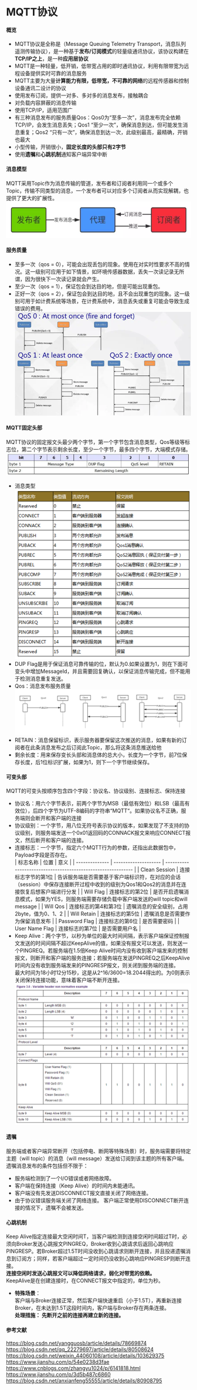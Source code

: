 # MQTT协议
#### 概览
  * MQTT协议是全称是（Message Queuing Telemetry Transport，消息队列遥测传输协议），是一种基于**发布/订阅模式**的轻量级通讯协议，该协议构建在**TCP/IP之上**，是一种**应用层协议**  
  * MQTT是一种轻量，低开销，低带宽占用的即时通讯协议，利用有限带宽为远程设备提供实时可靠的消息服务  
  * MQTT主要为大量**计算能力有限，低带宽，不可靠的网络**的远程传感器和控制设备通讯二设计的协议
  * 使用发布订阅，提供一对多、多对多的消息发布，接触耦合
  * 对负载内容屏蔽的消息传输
  * 使用TCP/IP，适用范围广
  * 有三种消息发布的服务质量Qos：Qos0为“至多一次”，消息发布完全依赖TCP/IP，会发生消息丢失；Qos1 “至少一次”，确保消息到达，但可能发生消息重复；Qos2 “只有一次”，确保消息到达一次，此级别最高，最精确，开销也最大
  * 小型传输，开销很小，**固定长度的头部只有2字节**
  * 使用**遗嘱**和**心跳机制**通知客户端异常中断
#### 消息模型
  MQTT采用Topic作为消息传输的管道，发布者和订阅者利用同一个或多个Topic，传输不同类型的消息，一个发布者可以对应多个订阅者从而实现解耦，也提供了更大的扩展性。  
  ![MQTT](../Pics/MQTT.jpg)  

#### 服务质量
  * 至多一次（qos = 0），可能会出现丢包的现象。使用在对实时性要求不高的情况。这一级别可应用于如下情景，如环境传感器数据，丢失一次读记录无所谓，因为很快下一次读记录就会产生。
  * 至少一次（qos = 1），保证包会到达目的地，但是可能出现重包。
  * 正好一次（qos = 2），保证包会到达目的地，且不会出现重包的现象。这一级别可用于如计费系统等场景，在计费系统中，消息丢失或重复可能会导致生成错误的费用。  
    ![MQTT](../Pics/MQTT2.jpg)    
#### MQTT固定头部
MQTT协议的固定报文头最少两个字节，第一个字节包含消息类型，Qos等级等标志位，第二个字节表示剩余长度，至少一个字节，最多四个字节，大端模式存储。  
    ![MQTT](../Pics/MQTT3.jpg)    
* 消息类型  
  ![MQTT](../Pics/MQTT4.jpg)  
* DUP Flag是用于保证消息可靠传输的位，默认为0.如果设置为1，则在下面可变头中增加MessageId，并且需要回复确认，以保证消息传输完成，但不能用于检测消息重复发送。
* Qos：消息发布服务质量  
     ![MQTT](../Pics/MQTT6.jpg)      
* RETAIN：消息保留标识，表示服务器要保留这次推送的消息，如果有新的订阅者在此条消息发布之后订阅此Topic，那么将这条消息推送给他
* 剩余长度：用来保存变长头部和消息体的总大小，长度为一个字节，前7位保存长度，后1位标识扩展，如果为1，则下一个字节继续保存。
#### 可变头部
MQTT的可变头按顺序包含四个字段：协议名、协议级别、连接标志、保持连接
* 协议名：用六个字节表示，前两个字节为MSB（最低有效位）和LSB（最高有效位），后四个字节为UTF-8编码的字符串“MQTT“。如果协议名不正确，服务端则会断开和客户端的连接
* 协议级别：一个字节，用八位无符号表示协议的版本，如果发现了不支持的协议级别，则服务端发送一个0x01返回码的CONNACK报文来响应CONNECT报文，然后断开和客户端的连接。
* 连接标志：一个字节，指定六个MQTT行为的参数，还指出此数据包中，Payload字段是否存在。  
| 标志名称       | 位置                 | 意义                                                         |
| -------------- | -------------------- | ------------------------------------------------------------ |
| Clean Session  | 连接标志字节的第1位  | 告诉服务端是否需要基于客户端标识符，在对应的会话（session）中保存连接断开过程中收到的级别为Qos1和Qos2的消息并在连接恢复后想客户端进行分发 |
| Will Flag      | 连接标志的第2位      | 是否开启遗嘱消息模式，如果为YES，则服务端需要存储负载中客户端发送的will topic和will message |
| Will Qos       | 连接标志的第4和第3位 | 遗嘱消息的安全级别，占用2byte，值为0、1、2                   |
| Will Retain    | 连接标志的第5位      | 遗嘱消息是否需要作为保留消息发布                             |
| Password Flag  | 连接标志的第6位      | 是否需要密码                                                 |
| User Name Flag | 连接标志的第7位      | 是否需要用户名                                               |
* Keep Alive：两个字节，以秒为单位的最大时间间隔，表示客户端保证控制报文发送的时间间隔不超过KeepAlive的值，如果没有报文可以发送，则发送一个PINGREQ。若服务端在1.5倍Keep Alive时间内没有收到客户端发来的控制报文，则断开和客户端的服务连接；若服务端在发送PINGREQ之后KeepAlive时间内没有收到服务端发来的PINGRESP报文，则关闭到服务端的连接。  
最大时间为18小时12分15秒，这是从2^16/3600=18.2044得出的。为0则表示关闭保持连接功能，意味着客户端不断开连接。   
  ![MQTT](../Pics/MQTT5.jpg)  
#### 遗嘱
服务端或者客户端异常断开（包括停电、断网等特殊场景）时，服务端需要将特定主题（will topic）的消息（will message）发送给订阅到该主题的所有客户端。  
遗嘱消息发布的条件包括但不限于：  
* 服务端检测到了一个I/O错误或者网络故障。
* 客户端在保持连接（Keep Alive）的时间内未能通讯。
* 客户端没有先发送DISCONNECT报文直接关闭了网络连接。
* 由于协议错误服务端关闭了网络连接。
客户端正常使用DISCONNECT断开连接的情况下，遗嘱不会被发送。
#### 心跳机制
  Keep Alive指定连接最大空闲时间T，当客户端检测到连接空闲时间超过T时，必须向Broker发送心跳报文PINGREQ，Broker收到心跳请求后返回心跳响应PINGRESP。若Broker超过1.5T时间没收到心跳请求则断开连接，并且投递遗嘱消息到订阅方；同样，若客户端超过一定时间仍没收到心跳响应PINGRESP则断开连接。  
  **连接空闲时发送心跳报文可以降低网络请求，弱化对带宽的依赖。**  
  KeepAlive是在创建连接时，在CONNECT报文中指定的，单位为秒。
* **特殊场景**：  
  客户端与Broker连接正常，然后客户端快速重启（小于1.5T），再重新连接Broker，在未达到1.5T这段时间内，客户端与Broker存在两条连接。   
  **处理措施： 先断开之前的连接再建立新的连接。**   
#### 参考文献
https://blog.csdn.net/yangguosb/article/details/78669874  
https://blog.csdn.net/qq_22279697/article/details/80508624  
https://blog.csdn.net/weixin_44060108/article/details/103629375  
https://www.jianshu.com/p/54e0238d3fae  
https://www.cnblogs.com/zhangyu1024/p/6141818.html  
https://www.jianshu.com/p/3d5b487c6860  
https://blog.csdn.net/anxianfeng55555/article/details/80908795  